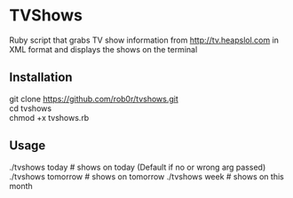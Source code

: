 TVShows
=========
Ruby script that grabs TV show information from http://tv.heapslol.com in XML format
and displays the shows on the terminal

Installation
--------------
git clone https://github.com/rob0r/tvshows.git  
cd tvshows  
chmod +x tvshows.rb  


Usage
--------------
./tvshows today			# shows on today (Default if no or wrong arg passed)
./tvshows tomorrow		# shows on tomorrow
./tvshows week			# shows on this month 
